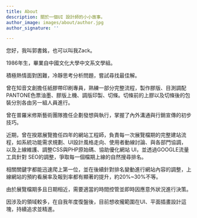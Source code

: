 ```yaml
---
title: About
description: 關於一個UI 設計師的小小故事。
author_image: images/about/author.jpg
author_signature: ''

---
```

您好，我叫郭書銘，也可以叫我Zack。

1986年生，畢業自中國文化大學中文系文學組。

積極熱情面對困難，冷靜思考分析問題，嘗試尋找最佳解。

曾在知音文創擔任紙膠帶印刷專員，熟練一部分完整流程，製作膠版、目測調配PANTONE色票油墨、膠版上機、調版印製、切條。切條前的上膠以及切條後的包裝分別各由另一組人員進行。

曾在普羅米修斯藝術團隊擔任企劃發想與執行，掌握了內外溝通與行銷宣傳的初步技巧。

近期，曾在揆眾展覽擔任四年的網站工程師，負責每一次展覽檔期的完整建站流程，如系統功能需求規劃、UI設計風格走向、使用者動線討論、與各部門協調，以及上線維護、調整CSS與PHP原始碼、協助優化網站 UI，並透過GOOGLE流量工具針對 SEO的調整，爭取每一個檔期上線的自然搜尋排名。

相關關鍵字都能迅速爬上第一位，並在後續針對排名變動進行網站內容的調整，上線網站的預約看展率及報到率都有顯著的提升，約20%\~30%不等。

由於展覽檔期多且日期相近，需要適當的時間控管並即時因應意外狀況進行決策。

因涉及的領域較多，在自我年度復盤後，目前想收攏範圍在UI、平面插畫設計這塊，持續追求並精進。